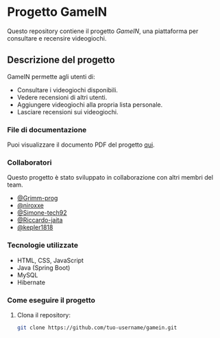 # Progetto GameIN

Questo repository contiene il progetto *GameIN*, una piattaforma per consultare e recensire videogiochi.

## Descrizione del progetto
GameIN permette agli utenti di:
- Consultare i videogiochi disponibili.
- Vedere recensioni di altri utenti.
- Aggiungere videogiochi alla propria lista personale.
- Lasciare recensioni sui videogiochi.

### File di documentazione
Puoi visualizzare il documento PDF del progetto [qui](./GameIN.pdf).

### Collaboratori
Questo progetto è stato sviluppato in collaborazione con altri membri del team.
- [@Grimm-prog](https://github.com/Grimm-prog)
- [@niroxxe](https://github.com/niroxxe)
- [@Simone-tech92](https://github.com/Simone-tech92)
- [@Riccardo-jaita](https://github.com/Riccardo-jaita)
- [@kepler1818](https://github.com/kepler1818)

### Tecnologie utilizzate
- HTML, CSS, JavaScript
- Java (Spring Boot)
- MySQL
- Hibernate

### Come eseguire il progetto
1. Clona il repository:
   ```bash
   git clone https://github.com/tuo-username/gamein.git 
